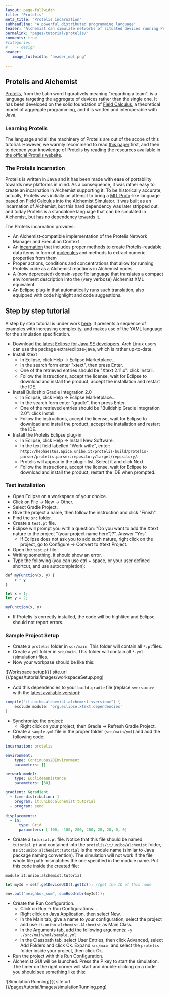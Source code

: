 ```yaml
---
layout: page-fullwidth
title: "Protelis"
meta_title: "Protelis incarnation"
subheadline: "A powerful distributed programming language"
teaser: "Alchemist can simulate networks of situated devices running Protelis programs."
permalink: "pages/tutorial/protelis/"
comments: true
#categories:
#    - design
header:
   image_fullwidth: "header_mol.png"

---
```



## Protelis and Alchemist
[Protelis][Protelis], from the Latin word figuratively meaning "regarding a team", is a language targeting the aggregate of devices rather than the single one.
It has been developed on the solid foundation of [Field Calculus][Field Calculus], a theoretical model of aggregate programming, and it is written and interoperable with Java.

### Learning Protelis
The language and all the machinery of Protelis are out of the scope of this tutorial. However, we warmly recommend to read [this paper][protelis paper] first, and then to deepen your knowledge of Protelis by reading the resources available in [the official Protelis website][Protelis].

### The Protelis Incarnation
Protelis is written in Java and it has been made with ease of portability towards new platforms in mind.
As a consequence, it was rather easy to create an incarnation in Alchemist supporting it.
To be historically accurate, actually, Protelis was initially an attempt to bring a [MIT Proto][Proto]-like language based on [Field Calculus][Field Calculus] into the Alchemist Simulator.
It was built as an incarnation of Alchemist, but this hard dependency was later stripped out, and today Protelis is a standalone language that can be simulated in Alchemist, but has no dependency towards it.

The Protelis incarnation provides:

* An Alchemist-compatible implementation of the Protelis Network Manager and Execution Context
* An [incarnation][ProtelisIncarnation] that includes proper methods to create Protelis-readable data items in form of [molecules][IMolecule] and methods to extract numeric properties from them
* Proper actions, conditions and concentrations that allow for running Protelis code as a Alchemist reactions in Alchemist nodes
* A (now deprecated) domain-specific language that translates a compact environment description into the (very verbose) Alchemist XML equivalent
* An Eclipse plug-in that automatically runs such translation, also equipped with code highlight and code suggestions.

## Step by step tutorial
A step by step tutorial is under work [here][Protelis tutorial]. It presents a sequence of examples with increasing complexity, and makes use of the YAML language for the simulation specification.

* Download [the latest Eclipse for Java SE developers][eclipse]. Arch Linux users can use the package extra/eclipse-java, which is rather up-to-date.
* Install Xtext
	* In Eclipse, click Help -> Eclipse Marketplace...
	* In the search form enter "xtext", then press Enter.
	* One of the retrieved entries should be "Xtext 2.11.x": click Install.
	* Follow the instructions, accept the license, wait for Eclipse to download and install the product, accept the installation and restart the IDE.
* Install Buildship Gradle Integration 2.0
	* In Eclipse, click Help -> Eclipse Marketplace...
	* In the search form enter "gradle", then press Enter.
	* One of the retrieved entries should be "Buildship Gradle Integration 2.0": click Install.
	* Follow the instructions, accept the license, wait for Eclipse to download and install the product, accept the installation and restart the IDE.
* Install the Protelis Eclipse plug-in
	* In Eclipse, click Help -> Install New Software.
	* In the text field labelled "Work with:", enter: ``http://hephaestus.apice.unibo.it/protelis-build/protelis-parser/protelis.parser.repository/target/repository/``.
	* Protelis will appear in the plugin list. Select it and click Next.
	* Follow the instructions, accept the license, wait for Eclipse to download and install the product, restart the IDE when prompted.

### Test installation

* Open Eclipse on a workspace of your choice.
* Click on File -> New -> Other.
* Select Gradle Project.
* Give the project a name, then follow the instruction and click "Finish".
* Find the ``src`` folder.
* Create a ``test.pt`` file.
* Eclipse will prompt you with a question: "Do you want to add the Xtext nature to the project "(your project name here")?". Answer "Yes".
	* If Eclipse does not ask you to add such nature, right click on the project, go to Configure -> Convert to Xtext Project.
* Open the ``test.pt`` file.
* Writing something, it should show an error.
* Type the following (you can use ctrl + space, or your user defined shortcut, and use autocompletion):
```javascript
def myFunction(x, y) {
	x + y
}

let x = 1;
let y = 2;

myFunction(x, y)
```

* If Protelis is correctly installed, the code will be highlited and Eclipse should not report errors.

### Sample Project Setup

* Create a ``protelis`` folder in ``scr/main``. This folder will contain all ``*.pt``files.
* Create a ``yml`` folder in ``src/main``. This folder will contain all ``*.yml`` (simulation) files.
* Now your workpase should be like this:

![Workspace setup]({{ site.url }}/pages/tutorial/images/workspaceSetup.png)
* Add this dependencies to your ``build.gradle`` file (replace ``<version>>`` with the [latest available version][alchemistVersion]):
```gradle
compile("it.unibo.alchemist:alchemist:<version>") {
    exclude module: 'org.eclipse.xtext.dependencies'
}
```
* Synchronize the project:
	* Right click on your project, then Gradle -> Refresh Gradle Project.
* Create a ``sample.yml`` file in the proper folder (``src/main/yml``) and add the following code:
```yaml
incarnation: protelis

environment:
    type: Continuous2DEnvironment
    parameters: []

network-model:
    type: EuclideanDistance
    parameters: [30]

gradient: &gradient
  - time-distribution: 1
  	program: it:unibo:alchemist:tutorial
  - program: send
  
displacements:
  - in:
      type: Grid
      parameters: [-100, -100, 200, 200, 20, 20, 0, 0]
```
* Create a ``tutorial.pt`` file. Notice that this file should be named ``tutorial.pt`` and contained into the ``protelis/it/unibo/alchemist`` folder, as ``it:unibo:alchemist:tutorial`` is the module name (similar to Java package naming convention). The simulation will not work if the file whole file path mismatches the one specified in the module name. Put this code inside the created file:
```javascript
module it:unibo:alchemist:tutorial

let myId = self.getDeviceUID().getId(); //get the ID of this node

env.put("neighbor_sum", sumHood(nbr(myId)));
```
* Create the Run Configuration.
	* Click on Run -> Run Configurations...
	* Right click on Java Application, then select New.
	* In the Main tab, give a name to your configuration, select the project and use ``it.unibo.alchemist.Alchemist`` as Main Class.
	* In the Arguments tab, add the following arguments: ``-y ./src/main/yml/sample.yml``	
	* In the Classpath tab, select User Entries, then click Advanced, select Add Folders and click Ok. Expand ``src/main`` and select the ``protelis`` folder inside your project, then click Ok.
* Run the project with this Run Configuration.
* Alchemist GUI will be launched. Press the P key to start the simulation. The timer on the right corner will start and double-clicking on a node you should see something like this:

![Simulation Running]({{ site.url }}/pages/tutorial/images/simulationRunning.png)




[eclipse]: https://eclipse.org/downloads/
[Field Calculus]: http://dx.doi.org/10.1007/978-3-642-45364-9_11
[gui tutorial]: {{site.url}}/pages/tutorial/swingui
[IMolecule]: {{site.urldoc}}it/unibo/alchemist/model/interfaces/Molecule.html
[Protelis]: http://protelis.org
[ProtelisIncarnation]: {{site.urldoc}}it/unibo/alchemist/model/ProtelisIncarnation.html
[protelis paper]: http://dx.doi.org/10.1145/2695664.2695913
[Protelis tutorial]: https://github.com/AlchemistSimulator/Protelis-Incarnation-tutorial
[Proto]: http://proto.bbn.com/

[Apache Math 3]: http://commons.apache.org/proper/commons-math/
[create molecule]: {{site.url}}/javadoc/it/unibo/alchemist/model/interfaces/Incarnation.html#createMolecule-java.lang.String-
[DrawShape]: {{site.url}}/javadoc/it/unibo/alchemist/boundary/gui/effects/DrawShape.html
[eccentricity]: https://en.wikipedia.org/wiki/Eccentricity_(mathematics)
[HSB]: https://en.wikipedia.org/wiki/HSL_and_HSV
[IConcentration]: {{site.url}}/javadoc/it/unibo/alchemist/model/interfaces/IConcentration.html
[Incarnation]: {{site.url}}/javadoc/it/unibo/alchemist/model/interfaces/Incarnation.html
[ISimulation]: {{site.url}}/javadoc/it/unibo/alchemist/core/interfaces/ISimulation.html
[molecule property]: {{site.url}}/javadoc/it/unibo/alchemist/model/interfaces/Incarnation.html#getProperty-it.unibo.alchemist.model.interfaces.INode-it.unibo.alchemist.model.interfaces.IMolecule-java.lang.String-
[NaN]: https://docs.oracle.com/javase/8/docs/api/java/lang/Double.html#NaN
[NumberOfNodesNextToANode]: {{site.url}}/javadoc/it/unibo/alchemist/boundary/monitors/NumberOfNodesNextToANode.html
[observer pattern]: https://en.wikipedia.org/wiki/Observer_pattern
[RGBA]: https://en.wikipedia.org/wiki/RGBA_color_space
[statistic functions]: https://commons.apache.org/proper/commons-math/apidocs/org/apache/commons/math3/stat/descriptive/AbstractStorelessUnivariateStatistic.html
[String]: https://docs.oracle.com/javase/8/docs/api/java/lang/String.html
[alchemistVersion]: https://search.maven.org/#search%7Cgav%7C1%7Cg%3A%22it.unibo.alchemist%22%20AND%20a%3A%22alchemist%22
